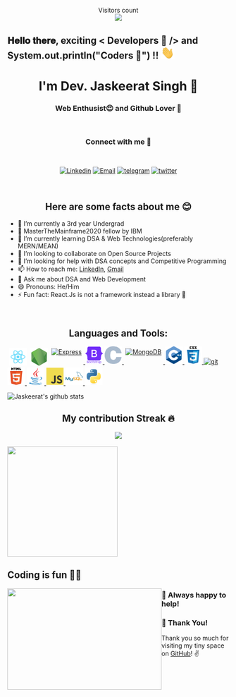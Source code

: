 <p align="center"> 
  Visitors count<br>
  <img src="https://profile-counter.glitch.me/Jassi10000/count.svg" />
</p>

<h2> 𝐇𝐞𝐥𝐥𝐨 𝐭𝐡𝐞𝐫𝐞, exciting < Developers 🤩 /> and System.out.println("Coders 🥰") !! <img src="https://raw.githubusercontent.com/ABSphreak/ABSphreak/master/gifs/Hi.gif" width="30px"></h2>
<h1 align="center"> I'm Dev. Jaskeerat Singh 🤗</h1>
<h3 align="center">Web Enthusist😍 and Github Lover 💖</h3>

<br>

<h3 align="center">Connect with me 🤝</h3>
<br>

<body>
    <div class="img1">
<p align='center'>
<a href="https://www.linkedin.com/in/jaskeerat-singh-5438531a6/" target="_blank"><img src="https://icons.iconarchive.com/icons/alecive/flatwoken/64/Apps-Linkedin-icon.png" width="47" alt="Linkedin"></a>         <a href="mailto:jaskeerat10000@gmail.com" target="_blank"><img src="https://icons.iconarchive.com/icons/wwalczyszyn/android-style-honeycomb/64/GMail-icon.png" width="52" alt="Email"></a>     <a href="https://t.me/Jassi10000" target="_blank"><img src="https://icons.iconarchive.com/icons/alecive/flatwoken/64/Apps-Telegram-icon.png" alt="telegram" width=48></a>         <a href="https://twitter.com/Jaskeer56002158" target="_blank"><img src="https://icons.iconarchive.com/icons/alecive/flatwoken/64/Apps-Twitter-icon.png" alt="twitter" width=48></a>
<p/>
</div>
</body>
   
 <br/>

<h2 align="center">Here are some facts about me 😊</h2>

- 🔭 I’m currently a 3rd year Undergrad
- 🤩 MasterTheMainframe2020 fellow by IBM
- 🌱 I’m currently learning DSA & Web Technologies(preferably MERN/MEAN)
- 👯 I’m looking to collaborate on Open Source Projects
- 🤔 I’m looking for help with DSA concepts and Competitive Programming
- 📫 How to reach me: [Linkedln](https://www.linkedin.com/in/jaskeerat-singh-5438531a6/), [Gmail](jaskeerat10000@gmail.com)
- 💬 Ask me about DSA and Web Development
- 😄 Pronouns: He/Him
- ⚡ Fun fact: React.Js is not a framework instead a library 💝
 
<br>

<h2 align="center">Languages and Tools:</h2>
<p align="left"> 
 <a href="https://reactjs.org" target="_blank"><img src="https://raw.githubusercontent.com/github/explore/80688e429a7d4ef2fca1e82350fe8e3517d3494d/topics/react/react.png" alt="React" height="40" style="vertical-align:top; margin:4px"></a><a href="https://nodejs.org" target="_blank"><img src="https://raw.githubusercontent.com/github/explore/80688e429a7d4ef2fca1e82350fe8e3517d3494d/topics/nodejs/nodejs.png" alt="Node.js" height="40" style="vertical-align:top; margin:4px"></a><a href="https://expressjs.com" target="_blank"><img src="https://avatars.githubusercontent.com/u/5658226?s=200&v=4" alt="Express" height="40" style="vertical-align:top; margin:4px"></a><a href="https://getbootstrap.com" target="_blank"> <img src="https://raw.githubusercontent.com/devicons/devicon/master/icons/bootstrap/bootstrap-plain-wordmark.svg" alt="bootstrap" width="40" height="40"/> </a> <a href="https://www.cprogramming.com/" target="_blank"> <img src="https://raw.githubusercontent.com/devicons/devicon/master/icons/c/c-original.svg" alt="c" width="40" height="40"/> </a> <a href="https://www.mongodb.com" target="_blank"><img src="https://avatars.githubusercontent.com/u/45120?s=200&v=4" alt="MongoDB" height="40" style="vertical-align:top; margin:4px"></a><a href="https://www.w3schools.com/cpp/" target="_blank"> <img src="https://raw.githubusercontent.com/devicons/devicon/master/icons/cplusplus/cplusplus-original.svg" alt="cplusplus" width="40" height="40"/> </a> <a href="https://www.w3schools.com/css/" target="_blank"> <img src="https://raw.githubusercontent.com/devicons/devicon/master/icons/css3/css3-original-wordmark.svg" alt="css3" width="40" height="40"/> </a> <a href="https://git-scm.com/" target="_blank"> <img src="https://www.vectorlogo.zone/logos/git-scm/git-scm-icon.svg" alt="git" width="40" height="40"/> </a> <a href="https://www.w3.org/html/" target="_blank"> <img src="https://raw.githubusercontent.com/devicons/devicon/master/icons/html5/html5-original-wordmark.svg" alt="html5" width="40" height="40"/> </a> <a href="https://www.java.com" target="_blank"> <img src="https://raw.githubusercontent.com/devicons/devicon/master/icons/java/java-original.svg" alt="java" width="40" height="40"/> </a> <a href="https://developer.mozilla.org/en-US/docs/Web/JavaScript" target="_blank"> <img src="https://raw.githubusercontent.com/devicons/devicon/master/icons/javascript/javascript-original.svg" alt="javascript" width="40" height="40"/> </a> <a href="https://www.mysql.com/" target="_blank"> <img src="https://raw.githubusercontent.com/devicons/devicon/master/icons/mysql/mysql-original-wordmark.svg" alt="mysql" width="40" height="40"/> </a><a href="https://www.python.org" target="_blank"> <img src="https://raw.githubusercontent.com/devicons/devicon/master/icons/python/python-original.svg" alt="python" width="40" height="40"/> </a>
</p>

![Jaskeerat's github stats](https://github-readme-stats.vercel.app/api?username=Jassi10000&show_icons=true&locale=en&theme=radical) 


<h2 align="center">My contribution Streak 🔥</h2>
<p align="center">
  <a href="https://github.com/Iamtripathisatyam/github-readme-streak-stats">
    <img src="https://github-readme-streak-stats.herokuapp.com/?user=Jassi10000&theme=dark&hide_border=true&background=0D1117&stroke=0000"/>
  </a>
 </p>  


<img align="center" width="250px" height="250px" src="https://octocat-generator-assets.githubusercontent.com/my-octocat-1608216254364.png">


## Coding is fun 🤩💝
<img align="left" height="230" width="350" src="https://media.giphy.com/media/3o7qE1YN7aBOFPRw8E/giphy.gif">



### :handshake: Always happy to help!


### :hugs: Thank You!
Thank you so much for visiting my tiny space on [GitHub](https://github.com/Jassi10000)! :v: 
